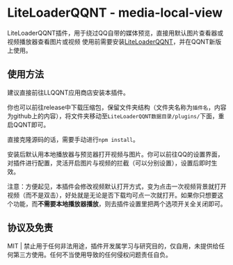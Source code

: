 # LiteLoaderQQNT - media-local-view

LiteLoaderQQNT插件，用于绕过QQ自带的媒体预览，直接用默认图片查看器或视频播放器查看图片或视频
使用前需要安装[LiteLoaderQQNT](https://github.com/mo-jinran/LiteLoaderQQNT)，并在QQNT新版上使用。

## 使用方法

建议直接前往LLQQNT应用商店安装本插件。

你也可以前往release中下载压缩包，保留文件夹结构（文件夹名称为`插件名`，内容为github上的内容），将文件夹移动至`LiteLoaderQQNT数据目录/plugins/`下面，重启QQNT即可。

直接克隆源码的话，需要手动进行`npm install`。

安装后默认用本地播放器与预览器打开视频与图片。你可以前往QQ的设置界面，对插件进行配置，灵活开启图片与视频的拦截（可以分别设置），设置后即时生效。

注意：方便起见，本插件会修改视频默认打开方式，变为点击一次视频背景就打开视频（而不是双击），好处就是无论是否下载均可点一次就打开。如果你只想要这个功能，而**不需要本地播放器播放**，则去插件设置里把两个选项开关全关闭即可。



## 协议及免责

MIT | 禁止用于任何非法用途，插件开发属学习与研究目的，仅自用，未提供给任何第三方使用。任何不当使用导致的任何侵权问题责任自负。
